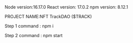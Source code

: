 
Node version:16.17.0
React version: 17.0.2
npm version: 8.12.1

PROJECT NAME:NFT TrackDAO ($TRACK)

Step 1
command : npm i

Step 2
command : npm start




<!-- Security scan triggered at 2025-09-02 02:10:11 -->

<!-- Security scan triggered at 2025-09-02 02:14:53 -->